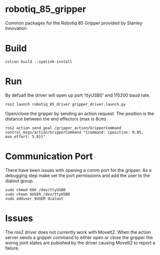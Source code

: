 # robotiq_85_gripper
Common packages for the Robotiq 85 Gripper provided by Stanley Innovation


# Build 
```
colcon build --symlink-install
```

# Run 
By defualt the driver will open up port 'ttyUSB0' and 115200 baud rate.

```
ros2 launch robotiq_85_driver gripper_driver.launch.py
```

Open/close the gripper by sending an action request. The position is the distance between the end effectors (max is 8cm)
```
ros2 action send_goal /gripper_action/GripperCommand control_msgs/action/GripperCommand "{command: {position: 0.05, max_effort: 5.0}}"
```

# Communication Port  
There have been issues with opening a comm port for the gripper. As a debugging step make set the port permissions and add the user to the dialout group. 
```
sudo chmod 666 /dev/ttyUSB0
sudo chown $USER /dev/ttyUSB0
sudo adduser $USER dialout
```

# Issues 
The ros2 driver does not currently work with MoveIt2. When the action server sends a gripper command to either open or close the gripper the worng joint states are pubished by the driver causing MoveIt2 to report a failure. 

